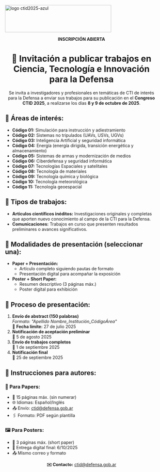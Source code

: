 

<img width="350" height="90" alt="logo ctid2025-azul" src="https://github.com/user-attachments/assets/bc7142c7-8728-4b56-9302-046f407d130f" />

<p align="center">
  <strong>INSCRIPCIÓN ABIERTA</strong>
</p>

<h1 align="center">📢 Invitación a publicar trabajos en Ciencia, Tecnología e Innovación para la Defensa</h1>

<p align="center">
  Se invita a investigadores y profesionales en temáticas de CTI de interés para la Defensa a enviar sus trabajos para su publicación en el <strong>Congreso CTID 2025</strong>, a realizarse los días <strong>8 y 9 de octubre de 2025</strong>.
</p>

<h2>🔹 Áreas de interés:</h2>
<ul>
  <li><strong>Código 01:</strong> Simulación para instrucción y adiestramiento</li>
  <li><strong>Código 02:</strong> Sistemas no tripulados (UAVs, USVs, UGVs)</li>
  <li><strong>Código 03:</strong> Inteligencia Artificial y seguridad informática</li>
  <li><strong>Código 04:</strong> Energía (energía dirigida, transición energética y almacenamiento)</li>
  <li><strong>Código 05:</strong> Sistemas de armas y modernización de medios</li>
  <li><strong>Código 06:</strong> Ciberdefensa y seguridad informática</li>
  <li><strong>Código 07:</strong> Tecnologías Espaciales y satelitales</li>
  <li><strong>Código 08:</strong> Tecnología de materiales</li>
  <li><strong>Código 09:</strong> Tecnología química y biológica</li>
  <li><strong>Código 10:</strong> Tecnología meteorológica</li>
  <li><strong>Código 11:</strong> Tecnología geoespacial</li>
</ul>

<h2>🔹 Tipos de trabajos:</h2>
<ul>
  <li><strong>Artículos científicos inéditos:</strong> Investigaciones originales y completas que aporten nuevo conocimiento al campo de la CTI para la Defensa.</li>
  <li><strong>Comunicaciones:</strong> Trabajos en curso que presenten resultados preliminares o avances significativos.</li>
</ul>

<h2>🔹 Modalidades de presentación (seleccionar una):</h2>
<ul>
  <li><strong>Paper + Presentación:</strong> 
    <ul>
      <li>Artículo completo siguiendo pautas de formato</li>
      <li>Presentación digital para acompañar la exposición</li>
    </ul>
  </li>
  <li><strong>Poster + Short Paper:</strong>
    <ul>
      <li>Resumen descriptivo (3 páginas máx.)</li>
      <li>Poster digital para exhibición</li>
    </ul>
  </li>
</ul>

<h2>📅 Proceso de presentación:</h2>
<ol>
  <li><strong>Envío de abstract (150 palabras)</strong><br>
    <em>Formato: "Apellido Nombre_Institución_CódigoÁrea"</em><br>
    📅 <strong>Fecha límite:</strong> 27 de julio 2025
  </li>
  <li><strong>Notificación de aceptación preliminar</strong><br>
    📅 5 de agosto 2025
  </li>
  <li><strong>Envío de trabajos completos</strong><br>
    📅 1 de septiembre 2025
  </li>
  <li><strong>Notificación final</strong><br>
    📅 25 de septiembre 2025
  </li>
</ol>

<h2>📝 Instrucciones para autores:</h2>

<h3>📄 Para Papers:</h3>
<ul>
  <li>📌 15 páginas máx. (sin numerar)</li>
  <li>🌐 Idiomas: Español/Inglés</li>
  <li>📤 Envío: <a href="mailto:ctid@defensa.gob.ar">ctid@defensa.gob.ar</a></li>
  <li>🖇️ Formato: PDF según plantilla</li>
</ul>

<h3>🖼️ Para Posters:</h3>
<ul>
  <li>📌 3 páginas máx. (short paper)</li>
  <li>📅 Entrega digital final: 6/10/2025</li>
  <li>📤 Mismo correo y formato</li>
</ul>

<p align="center">
  <strong>✉️ Contacto:</strong> <a href="mailto:ctid@defensa.gob.ar">ctid@defensa.gob.ar</a>
</p>


